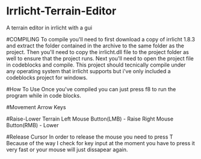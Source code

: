 # Irrlicht-Terrain-Editor
A terrain editor in irrlicht with a gui

#COMPILING
To compile you'll need to first download a copy of irrlicht 1.8.3 and extract the folder
contained in the archive to the same folder as the project. Then you'll need to copy the
irrlicht.dll file to the project folder as well to ensure that the project runs. Next you'll
need to open the project file in codeblocks and compile. This project should tecnically
compile under any operating system that irrlicht supports but i've only included a codeblocks
project for windows.

#How To Use
Once you've compiled you can just press f8 to run the program while in code blocks.

#Movement
Arrow Keys

#Raise-Lower Terrain
Left Mouse Button(LMB) - Raise
Right Mouse Button(RMB) - Lower

#Release Cursor
In order to release the mouse you need to press T
Because of the way I check for key input at the 
moment you have to press it very fast or your mouse
will just dissapear again.
